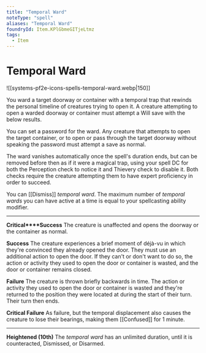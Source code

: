 ```yaml
---
title: "Temporal Ward"
noteType: "spell"
aliases: "Temporal Ward"
foundryId: Item.KPlGbmeGITjeLtmz
tags:
  - Item
---
```


# Temporal Ward
![[systems-pf2e-icons-spells-temporal-ward.webp|150]]

You ward a target doorway or container with a temporal trap that rewinds the personal timeline of creatures trying to open it. A creature attempting to open a warded doorway or container must attempt a Will save with the below results.

You can set a password for the ward. Any creature that attempts to open the target container, or to open or pass through the target doorway without speaking the password must attempt a save as normal.

The ward vanishes automatically once the spell's duration ends, but can be removed before then as if it were a magical trap, using your spell DC for both the Perception check to notice it and Thievery check to disable it. Both checks require the creature attempting them to have expert proficiency in order to succeed.

You can [[Dismiss]] _temporal ward_. The maximum number of _temporal wards_ you can have active at a time is equal to your spellcasting ability modifier.

* * *

**Critical****Success** The creature is unaffected and opens the doorway or the container as normal.

**Success** The creature experiences a brief moment of déjà-vu in which they're convinced they already opened the door. They must use an additional action to open the door. If they can't or don't want to do so, the action or activity they used to open the door or container is wasted, and the door or container remains closed.

**Failure** The creature is thrown briefly backwards in time. The action or activity they used to open the door or container is wasted and they're returned to the position they were located at during the start of their turn. Their turn then ends.

**Critical Failure** As failure, but the temporal displacement also causes the creature to lose their bearings, making them [[Confused]] for 1 minute.

* * *

**Heightened (10th)** The _temporal ward_ has an unlimited duration, until it is counteracted, Dismissed, or Disarmed.
